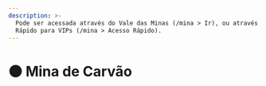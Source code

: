 ```yaml
---
description: >-
  Pode ser acessada através do Vale das Minas (/mina > Ir), ou através do Acesso
  Rápido para VIPs (/mina > Acesso Rápido).
---
```


# ⚫ Mina de Carvão


